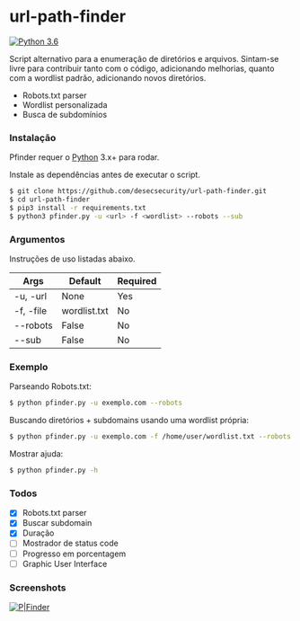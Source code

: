 # url-path-finder

[![Python 3.6](https://img.shields.io/badge/python-3.6-blue.svg)](https://www.python.org/downloads/release/python-360/)

Script alternativo para a enumeração de diretórios e arquivos.
Sintam-se livre para contribuir tanto com o código, adicionando melhorias, quanto com a wordlist padrão, adicionando novos diretórios.

  - Robots.txt parser
  - Wordlist personalizada
  - Busca de subdomínios


### Instalação

Pfinder requer o [Python](https://www.python.org/) 3.x+ para rodar.

Instale as dependências antes de executar o script.

```sh
$ git clone https://github.com/desecsecurity/url-path-finder.git
$ cd url-path-finder
$ pip3 install -r requirements.txt
$ python3 pfinder.py -u <url> -f <wordlist> --robots --sub
```

### Argumentos

Instruções de uso listadas abaixo.

| Args | Default | Required |
| ------ | ------ | ------  |
| -u, -url | None | Yes |
| -f, -file | wordlist.txt | No |
| --robots | False | No |
| --sub | False | No |


### Exemplo

Parseando Robots.txt:
```sh
$ python pfinder.py -u exemplo.com --robots
```

Buscando diretórios + subdomains usando uma wordlist própria:
```sh
$ python pfinder.py -u exemplo.com -f /home/user/wordlist.txt --robots --sub
```

Mostrar ajuda:
```sh
$ python pfinder.py -h
```

### Todos

- [x] Robots.txt parser
- [x] Buscar subdomain
- [x] Duração
- [ ] Mostrador de status code
- [ ] Progresso em porcentagem
- [ ] Graphic User Interface

### Screenshots

[![P|Finder](https://i.imgur.com/cnVylwV.png)](https://github.com/desecsecurity/url-path-finder/)

